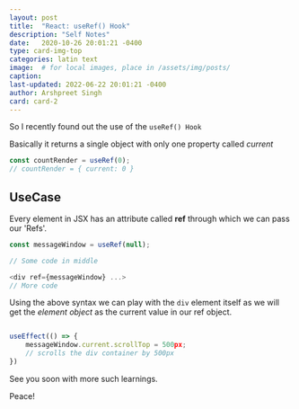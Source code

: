 ```yaml
---
layout: post
title:  "React: useRef() Hook"
description: "Self Notes"
date:   2020-10-26 20:01:21 -0400
type: card-img-top
categories: latin text
image:  # for local images, place in /assets/img/posts/
caption:
last-updated: 2022-06-22 20:01:21 -0400
author: Arshpreet Singh
card: card-2
---
```


So I recently found out the use of the `useRef() Hook`

Basically it returns a single object with only one property called *current*

```Javascript
const countRender = useRef(0);
// countRender = { current: 0 }
```

## UseCase

Every element in JSX has an attribute called **ref** through which we can pass our 'Refs'.

```Javascript
const messageWindow = useRef(null);

// Some code in middle

<div ref={messageWindow} ...>
// More code
```

Using the above syntax we can play with the `div` element itself as we will get the *element object* as the current value in our ref object.

```Javascript

useEffect(() => {
    messageWindow.current.scrollTop = 500px;
    // scrolls the div container by 500px
})
```

See you soon with more such learnings.

Peace!
